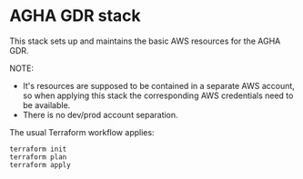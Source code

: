 # AGHA GDR stack

This stack sets up and maintains the basic AWS resources for the AGHA GDR.

NOTE:
- It's resources are supposed to be contained in a separate AWS account, so when applying this stack the corresponding AWS credentials need to be available.
- There is no dev/prod account separation.

The usual Terraform workflow applies:
```
terraform init
terraform plan
terraform apply
```